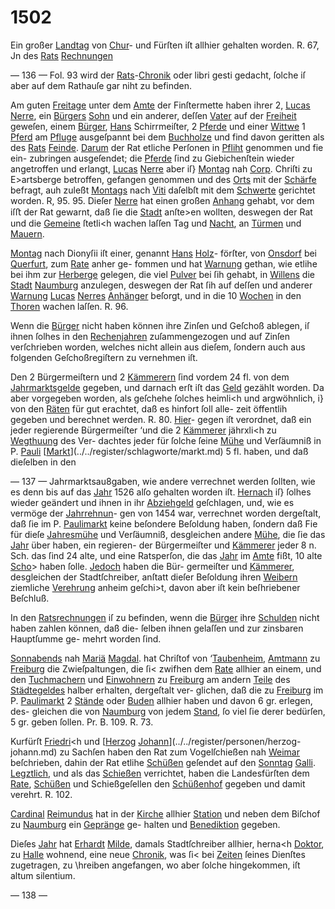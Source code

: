 # 1502

Ein großer [Landtag](../../register/worte/landtag.md) von [Chur](../../register/worte/chur.md)- und Fürſten iſt allhier
gehalten worden. R. 67, Jn des [Rats](../../register/worte/rats.md) [Rechnungen](../../register/worte/rechnungen.md)


— 136 —
Fol. 93 wird der [Rats](../../register/worte/rats.md)-[Chronik](../../register/worte/chronik.md) oder libri gesti gedacht,
ſolche iſ aber auf dem Rathauſe gar niht zu befinden.

Am guten [Freitage](../../register/worte/freitage.md) unter dem [Amte](../../register/worte/amte.md) der Finſtermette
haben ihrer 2, [Lucas](../../register/worte/lucas.md) [Nerre](../../register/worte/nerre.md), ein [Bürgers](../../register/worte/bürgers.md) [Sohn](../../register/worte/sohn.md) und ein
anderer, deſſen [Vater](../../register/worte/vater.md) auf der [Freiheit](../../register/worte/freiheit.md) geweſen, einem
[Bürger](../../register/worte/bürger.md), [Hans](../../register/worte/hans.md) Schirrmeiſter, 2 [Pferde](../../register/worte/pferde.md) und einer [Wittwe](../../register/worte/wittwe.md)
1 [Pferd](../../register/worte/pferd.md) am [Pfluge](../../register/worte/pfluge.md) ausgeſpannt bei dem [Buchholze](../../register/worte/buchholze.md) und
find davon geritten als des [Rats](../../register/worte/rats.md) [Feinde](../../register/worte/feinde.md). [Darum](../../register/worte/darum.md) der
Rat etliche Perſonen in [Pfliht](../../register/orte/pfliht.md) genommen und fie ein-
zubringen ausgeſendet; die [Pferde](../../register/worte/pferde.md) ſind zu Giebichenſtein
wieder angetroffen und erlangt, [Lucas](../../register/worte/lucas.md) [Nerre](../../register/worte/nerre.md) aber iſ}
[Montag](../../register/worte/montag.md) nah [Corp](../../register/worte/corp.md). Chriſti zu E>artsberge betroffen,
gefangen genommen und des [Orts](../../register/worte/orts.md) mit der [Schärfe](../../register/worte/schärfe.md) befragt,
auh zuleßt [Montags](../../register/worte/montags.md) nach [Viti](../../register/orte/viti.md) daſelbſt mit dem [Schwerte](../../register/worte/schwerte.md)
gerichtet worden. R, 95. 95. Dieſer [Nerre](../../register/worte/nerre.md) hat einen
großen [Anhang](../../register/worte/anhang.md) gehabt, vor dem iſﬅ der Rat gewarnt,
daß ſie die [Stadt](../../register/worte/stadt.md) anſte>en wollten, deswegen der Rat
und die [Gemeine](../../register/worte/gemeine.md) ſtetli<h wachen laſſen Tag und [Nacht](../../register/worte/nacht.md),
an [Türmen](../../register/worte/türmen.md) und [Mauern](../../register/worte/mauern.md).

[Montag](../../register/worte/montag.md) nach Dionyſii iſt einer, genannt [Hans](../../register/worte/hans.md) [Holz](../../register/worte/holz.md)-
förſter, von [Onsdorf](../../register/orte/onsdorf.md) bei [Querfurt](../../register/orte/querfurt.md), zum [Rate](../../register/worte/rate.md) anher ge-
fommen und hat [Warnung](../../register/worte/warnung.md) gethan, wie etlihe bei ihm
zur [Herberge](../../register/worte/herberge.md) gelegen, die viel [Pulver](../../register/worte/pulver.md) bei ſih gehabt, in
[Willens](../../register/orte/willens.md) die [Stadt](../../register/worte/stadt.md) [Naumburg](../../register/orte/naumburg.md) anzulegen, deswegen der
Rat ſih auf deſſen und anderer [Warnung](../../register/worte/warnung.md) [Lucas](../../register/worte/lucas.md) [Nerres](../../register/worte/nerres.md)
[Anhänger](../../register/worte/anhänger.md) beſorgt, und in die 10 [Wochen](../../register/worte/wochen.md) in den [Thoren](../../register/worte/thoren.md)
wachen laſſen. R. 96.

Wenn die [Bürger](../../register/worte/bürger.md) nicht haben können ihre Zinſen und
Geſchoß ablegen, iſ ihnen ſolhes in den [Rechenjahren](../../register/worte/rechenjahren.md)
zuſammengezogen und auf Zinſen verſchrieben worden,
welches nicht allein aus dieſem, ſondern auch aus folgenden
Geſchoßregiſtern zu vernehmen iſt.

Den 2 Bürgermeiſtern und 2 [Kämmerern](../../register/worte/kämmerern.md) ſind vordem
24 fl. von dem [Jahrmarktsgelde](../../register/worte/jahrmarktsgelde.md) gegeben, und darnach erſt
iſt das [Geld](../../register/worte/geld.md) gezählt worden. Da aber vorgegeben
worden, als geſchehe ſolches heimli<h und argwöhnlich, i}
von den [Räten](../../register/worte/räten.md) für gut erachtet, daß es hinfort ſoll alle-
zeit öffentlih gegeben und berechnet werden. R. 80. [Hier](../../register/worte/hier.md)-
gegen iſt verordnet, daß ein jeder regierende Bürgermeiſter
‘und die 2 [Kämmerer](../../register/worte/kämmerer.md) jährxli<h zu [Wegthuung](../../register/orte/wegthuung.md) des Ver-
dachtes jeder für ſolche ſeine [Mühe](../../register/worte/mühe.md) und Verſäumniß in
P. [Pauli](../../register/worte/pauli.md) [[Markt](../../register/worte/markt.md)](../../register/schlagworte/markt.md) 5 fl. haben, und daß dieſelben in den


— 137 —
Jahrmarktsau8gaben, wie andere verrechnet werden ſollten,
wie es denn bis auf das [Jahr](../../register/worte/jahr.md) 1526 alſo gehalten worden
iſt. [Hernach](../../register/worte/hernach.md) iſ} ſolhes wieder geändert und ihnen in ihr
[Abziehgeld](../../register/worte/abziehgeld.md) geſchlagen, und, wie es vermöge der [Jahrrehnun](../../register/worte/jahrrehnun.md)-
gen von 1454 war, verrechnet worden dergeſtalt, daß ſie im
P. [Paulimarkt](../../register/worte/paulimarkt.md) keine beſondere Beſoldung haben, ſondern daß
Fie für dieſe [Jahresmühe](../../register/worte/jahresmühe.md) und Verſäumniß, desgleichen
andere [Mühe](../../register/worte/mühe.md), die ſie das [Jahr](../../register/worte/jahr.md) über haben, ein regieren-
der Bürgermeiſter und [Kämmerer](../../register/worte/kämmerer.md) jeder 8 n. Sch. das
ſind 24 alte, und eine Ratsperſon, die das [Jahr](../../register/worte/jahr.md) im [Amte](../../register/worte/amte.md)
fißt, 10 alte [Scho](../../register/worte/scho.md)> haben ſolle. [Jedoch](../../register/worte/jedoch.md) haben die Bür-
germeiſter und [Kämmerer](../../register/worte/kämmerer.md), desgleichen der Stadtſchreiber,
anſtatt dieſer Beſoldung ihren [Weibern](../../register/worte/weibern.md) ziemliche [Verehrung](../../register/worte/verehrung.md)
anheim geſchi>t, davon aber iſt kein beſhriebener Beſchluß.

In den [Ratsrechnungen](../../register/worte/ratsrechnungen.md) iſ zu befinden, wenn die
[Bürger](../../register/worte/bürger.md) ihre [Schulden](../../register/worte/schulden.md) nicht haben zahlen können, daß die-
ſelben ihnen gelaſſen und zur zinsbaren Hauptſumme ge-
mehrt worden ſind.

[Sonnabends](../../register/worte/sonnabends.md) nah [Mariä](../../register/worte/mariä.md) [Magdal](../../register/worte/magdal.md). hat Chriſtof von
‘[Taubenheim](../../register/worte/taubenheim.md), [Amtmann](../../register/worte/amtmann.md) zu [Freiburg](../../register/orte/freiburg.md) die Zwieſpaltungen,
die ſi< zwifhen dem [Rate](../../register/worte/rate.md) allhier an einem, und den
[Tuchmachern](../../register/worte/tuchmachern.md) und [Einwohnern](../../register/worte/einwohnern.md) zu [Freiburg](../../register/orte/freiburg.md) am andern
[Teile](../../register/worte/teile.md) des [Städtegeldes](../../register/worte/städtegeldes.md) halber erhalten, dergeſtalt ver-
glichen, daß die zu [Freiburg](../../register/orte/freiburg.md) im P. [Paulimarkt](../../register/worte/paulimarkt.md) 2 [Stände](../../register/worte/stände.md)
oder [Buden](../../register/worte/buden.md) allhier haben und davon 6 gr. erlegen, des-
gleichen die von [Naumburg](../../register/orte/naumburg.md) von jedem [Stand](../../register/worte/stand.md), ſo viel ſie
derer bedürſen, 5 gr. geben ſollen. Pr. B. 109. R. 73.

Kurfürſt [Friedri](../../register/worte/friedri.md)<h und [[Herzog](../../register/worte/herzog.md) [Johann](../../register/worte/johann.md)](../../register/personen/herzog-johann.md) zu Sachſen
haben den Rat zum Vogelſchießen nah [Weimar](../../register/worte/weimar.md) beſchrieben,
dahin der Rat etlihe [Schüßen](../../register/worte/schüßen.md) geſendet auf den [Sonntag](../../register/worte/sonntag.md)
[Galli](../../register/worte/galli.md). [Legztlich](../../register/worte/legztlich.md), und als das [Schießen](../../register/worte/schießen.md) verrichtet, haben
die Landesfürſten dem [Rate](../../register/worte/rate.md), [Schüßen](../../register/worte/schüßen.md) und Schießgeſellen
den [Schüßenhof](../../register/worte/schüßenhof.md) gegeben und damit verehrt. R. 102.

[Cardinal](../../register/worte/cardinal.md) [Reimundus](../../register/worte/reimundus.md) hat in der [Kirche](../../register/worte/kirche.md) allhier [Station](../../register/worte/station.md)
und neben dem Biſchof zu [Naumburg](../../register/orte/naumburg.md) ein [Gepränge](../../register/worte/gepränge.md) ge-
halten und [Benediktion](../../register/worte/benediktion.md) gegeben.

Dieſes [Jahr](../../register/worte/jahr.md) hat [Erhardt](../../register/worte/erhardt.md) [Milde](../../register/worte/milde.md), damals Stadtſchreiber
allhier, herna<h [Doktor](../../register/worte/doktor.md), zu [Halle](../../register/orte/halle.md) wohnend, eine neue
[Chronik](../../register/worte/chronik.md), was ſi< bei [Zeiten](../../register/orte/zeiten.md) ſeines Dienſtes zugetragen,
zu \hreiben angefangen, wo aber ſolche hingekommen, iſt
altum silentium.


— 138 —
